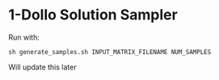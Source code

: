# 1-Dollo Solution Sampler

Run with:

```
sh generate_samples.sh INPUT_MATRIX_FILENAME NUM_SAMPLES
```

Will update this later